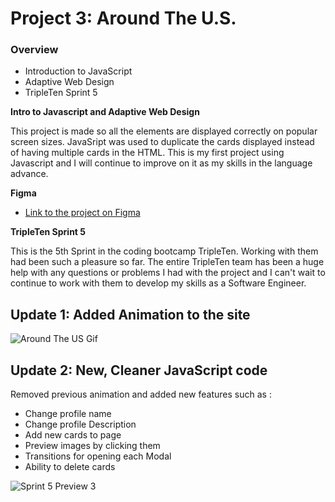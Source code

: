 # Project 3: Around The U.S.

### Overview

- Introduction to JavaScript
- Adaptive Web Design
- TripleTen Sprint 5

**Intro to Javascript and Adaptive Web Design**

This project is made so all the elements are displayed correctly on popular screen sizes. JavaSript was used to duplicate the cards displayed instead of having multiple cards in the HTML. This is my first project using Javascript and I will continue to improve on it as my skills in the language advance.

**Figma**

- [Link to the project on Figma](https://www.figma.com/file/ii4xxsJ0ghevUOcssTlHZv/Sprint-3%3A-Around-the-US?node-id=0%3A1)

**TripleTen Sprint 5**

This is the 5th Sprint in the coding bootcamp TripleTen. Working with them had been such a pleasure so far. The entire TripleTen team has been a huge help with any questions or problems I had with the project and I can't wait to continue to work with them to develop my skills as a Software Engineer.

## Update 1: Added Animation to the site

![Around The US Gif](https://github.com/ErickTgit/se_project_aroundtheus/assets/145604820/eae91fea-a5a2-49ef-b158-34d83ff07441)

## Update 2: New, Cleaner JavaScript code

Removed previous animation and added new features such as :

- Change profile name
- Change profile Description
- Add new cards to page
- Preview images by clicking them
- Transitions for opening each Modal
- Ability to delete cards

![Sprint 5 Preview 3](https://github.com/ErickTgit/se_project_aroundtheus/assets/145604820/4099f1d5-fe11-4cd9-b1b7-04f0bdc65156)

